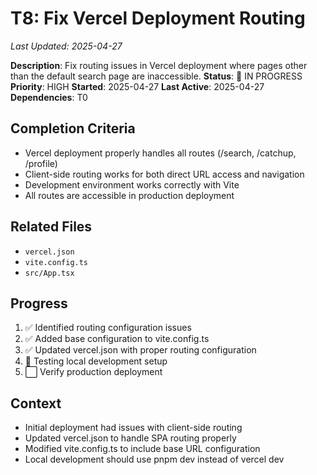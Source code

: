 # T8: Fix Vercel Deployment Routing
*Last Updated: 2025-04-27*

**Description**: Fix routing issues in Vercel deployment where pages other than the default search page are inaccessible.
**Status**: 🔄 IN PROGRESS
**Priority**: HIGH
**Started**: 2025-04-27
**Last Active**: 2025-04-27
**Dependencies**: T0

## Completion Criteria
- Vercel deployment properly handles all routes (/search, /catchup, /profile)
- Client-side routing works for both direct URL access and navigation
- Development environment works correctly with Vite
- All routes are accessible in production deployment

## Related Files
- `vercel.json`
- `vite.config.ts`
- `src/App.tsx`

## Progress
1. ✅ Identified routing configuration issues
2. ✅ Added base configuration to vite.config.ts
3. ✅ Updated vercel.json with proper routing configuration
4. 🔄 Testing local development setup
5. ⬜ Verify production deployment

## Context
- Initial deployment had issues with client-side routing
- Updated vercel.json to handle SPA routing properly
- Modified vite.config.ts to include base URL configuration
- Local development should use pnpm dev instead of vercel dev